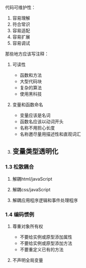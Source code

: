 

代码可维护性：
1. 容易理解
2. 符合常识
3. 容易适配
4. 容易扩展
5. 容易调试

那些地方应该写注释：
1. 可读性
    - 函数和方法
    - 大型代码块
    - 复杂的算法
    - 使用黑科技

2. 变量和函数命名
    - 变量应该是名词
    - 函数名应该以动词开头
    - 名称不用担心长度
    - 名称邀尽量用描述性和直观词汇

3. 变量类型透明化
    - 

### 1.3 松散耦合

1. 解耦html/javaScript

2. 解耦css/javaScript

3. 解耦应用程序逻辑和事件处理程序

### 1.4 编码惯例

1. 尊重对象所有权
    - 不要给实例或原型添加属性
    - 不要给实例或原型添加方法
    - 不要重定义已有的方法


2. 不声明全局变量



